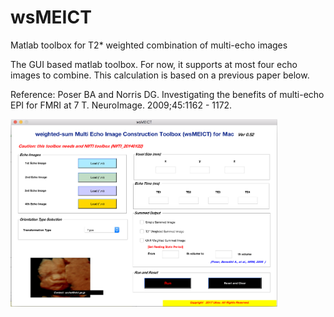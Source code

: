 # wsMEICT
Matlab toolbox for T2* weighted combination of multi-echo images

The GUI based matlab toolbox.
For now, it supports at most four echo images to combine.
This calculation is based on a previous paper below.

Reference:
Poser BA and Norris DG. Investigating the benefits of multi-echo EPI for FMRI at 7 T. NeuroImage. 2009;45:1162 - 1172.

  
<img src="https://github.com/Yooha1003/wsMEICT/blob/master/Screen%20Shot%202018-09-05%20at%207.00.28%20PM.png" height="300" style="max-width:100%;"></a>
